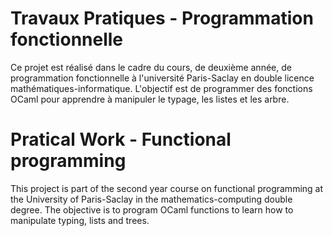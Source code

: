 # Travaux Pratiques - Programmation fonctionnelle

Ce projet est réalisé dans le cadre du cours, de deuxième année, de programmation fonctionnelle à l'université Paris-Saclay en double licence mathématiques-informatique. 
L'objectif est de programmer des fonctions OCaml pour apprendre à manipuler le typage, les listes et les arbre.


# Pratical Work - Functional programming

This project is part of the second year course on functional programming at the University of Paris-Saclay in the mathematics-computing double degree. 
The objective is to program OCaml functions to learn how to manipulate typing, lists and trees.
